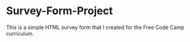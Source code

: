 # Survey-Form-Project
This is a simple HTML survey form that I created for the Free Code Camp curriculum. 
